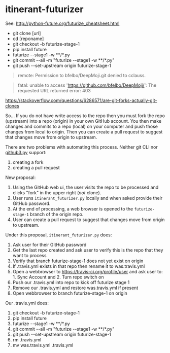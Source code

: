 # itinerant-futurizer

See: http://python-future.org/futurize_cheatsheet.html

* git clone [url]
* cd [reponame]
* git checkout -b futurize-stage-1
* pip install future
* futurize --stage1 -w **/*.py
* git commit --all -m "futurize --stage1 -w **/*.py"
* git push --set-upstream origin futurize-stage-1

> remote: Permission to bfelbo/DeepMoji.git denied to cclauss.

> fatal: unable to access 'https://github.com/bfelbo/DeepMoji/': The requested URL returned error: 403

https://stackoverflow.com/questions/6286571/are-git-forks-actually-git-clones

So...  If you do not have write access to the repo then you must fork the repo (upstream) into a repo (origin) in your own GitHub account.  You then make changes and commits to a repo (local) on your computer and push those changes from local to origin.  Then you can create a pull request to suggest that changes move from origin to upstream.

There are two problems with automating this process.  Neither git CLI nor [github3.py](https://github3.readthedocs.io/en/develop/github.html) support:
1. creating a fork
2. creating a pull request

New proposal:
1. Using the GitHub web ui, the user visits the repo to be processed and clicks "fork" in the upper right (_not_ clone).
2. User runs `itinerant_futurizer.py` locally and when asked provide their GitHub password.
3. At the end of processing, a web browser is opened to the `futurize-stage-1` branch of the origin repo.
4. User can create a pull request to suggest that changes move from origin to upstream.

Under this proposal, `itinerant_futurizer.py` does:
1. Ask user for their GitHub password
2. Get the last repo created and ask user to verify this is the repo that they want to process
3. Verify that branch futurize-stage-1 does not yet exist on origin
4. If .travis.yml exists in that repo then rename it to was.travis.yml
5. Open a webbrowser to https://travis-ci.org/profile/user and ask user to: 1. Sync Account and 2. Turn repo switch on
6. Push our .travis.yml into repo to kick off futurize stage 1
7. Remove our .travis.yml and restore was.travis.yml if present
8. Open webbrowser to branch futurize-stage-1 on origin

Our .travis.yml does:
1. git checkout -b futurize-stage-1
2. pip install future
3. futurize --stage1 -w **/*.py
4. git commit --all -m "futurize --stage1 -w **/*.py"
5. git push --set-upstream origin futurize-stage-1
6. rm .travis.yml
7. mv was.travis.yml .travis.yml

